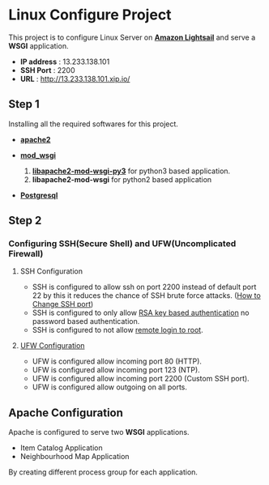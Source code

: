 # Linux Configure Project

This project is to configure Linux Server on [**Amazon Lightsail**](https://aws.amazon.com/lightsail/) and serve a **WSGI** application.

* **IP address** : 13.233.138.101
* **SSH Port** : 2200
* **URL** : http://13.233.138.101.xip.io/


## Step 1

Installing all the required softwares for this project.

* [**apache2**](https://tutorials.ubuntu.com/tutorial/install-and-configure-apache#0) 
* [**mod_wsgi**](http://flask.pocoo.org/docs/1.0/deploying/mod_wsgi/) 

    1. [**libapache2-mod-wsgi-py3**](https://stackoverflow.com/questions/19344252/how-to-install-configure-mod-wsgi-for-py3) for python3 based application.
    2. **libapache2-mod-wsgi** for python2 based application

* [**Postgresql**](https://www.digitalocean.com/community/tutorials/how-to-install-and-use-postgresql-on-ubuntu-16-04)

## Step 2
### Configuring **SSH**(Secure Shell) and **UFW**(Uncomplicated Firewall)
1. SSH Configuration

   * SSH is configured to allow ssh on port 2200 instead of default port 22 by this it reduces the chance of SSH brute force attacks. ([How to Change SSH port](https://in.godaddy.com/help/changing-the-ssh-port-for-your-linux-server-7306))
   * SSH is configured to only allow [RSA key based authentication](https://askubuntu.com/questions/346857/how-do-i-force-ssh-to-only-allow-users-with-a-key-to-log-in) no password based authentication.
   * SSH is configured to not allow [remote login to root](https://serverfault.com/questions/178080/how-do-i-disable-root-login-in-ubuntu).
2. [UFW Configuration](https://www.digitalocean.com/community/tutorials/how-to-setup-a-firewall-with-ufw-on-an-ubuntu-and-debian-cloud-server)

    * UFW is configured allow incoming port 80 (HTTP).
    * UFW is configured allow incoming port 123 (NTP).
    * UFW is configured allow incoming port 2200 (Custom SSH port).
    * UFW is configured allow outgoing on all ports.

## Apache Configuration

Apache is configured to serve two **WSGI** applications.
* Item Catalog Application
* Neighbourhood Map Application

By creating different process group for each application.
